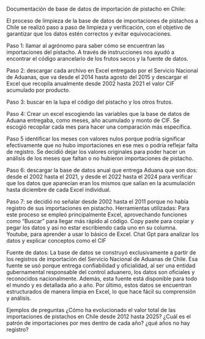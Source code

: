 Documentación de base de datos de importación de pistacho en Chile:

El proceso de limpieza de la base de datos de importaciones de pistachos a Chile se realizó paso a paso de limpieza y verificación, con el objetivo de garantizar que los datos estén correctos y evitar equivocaciones.

Paso 1: llamar al agrónomo para saber cómo se encuentran las importaciones del pistacho. A través de instrucciones nos ayudó a encontrar el código arancelario de los  frutos secos y la fuente de datos. 

Paso 2: descargar cada archivo en Excel entregado por el Servicio Nacional de Aduanas, que va desde el 2014 hasta agosto del 2015 y descargar el Excel que recopila anualmente desde 2002 hasta 2021 el valor CIF acumulado por producto.

Paso 3: buscar en la lupa el código del pistacho y los otros frutos.

Paso 4: Crear un excel escogiendo las variables que la base de datos de Aduana entregaba, como meses, año acumulado y monto de CIF. Se escogió recopilar cada mes para hacer una comparación más específica. 

Paso 5 identificar los meses con valores nulos porque podría significar efectivamente que no hubo importaciones en ese mes o podría reflejar falta de registro. Se decidió dejar los valores originales para poder hacer un análisis de los meses que faltan o no hubieron importaciones de pistacho.

Paso 6: descargar la base de datos anual que entrega Aduana que son dos: desde el 2002 hasta el 2021, y desde el 2022 hasta el 2024 para verificar que los datos que aparecían eran los mismos que salían en la acumulación hasta diciembre de cada Excel individual.

Paso 7: se decidió no señalar desde 2002 hasta el 2011 porque no había registro de sus importaciones en pistacho. 
Herramientas utilizadas:  Para este proceso se empleó principalmente Excel, aprovechando funciones como “Buscar” para llegar más rápido al código. Copy paste para copiar y pegar los datos y así no estar escribiendo cada uno en su columna. Youtube, para aprender a usar lo básico de Excel. Chat Gpt para analizar los datos y explicar conceptos como el CIF

Fuente de datos: 
La base de datos se construyó exclusivamente a partir de los registros de importación del Servicio Nacional de Aduanas de Chile. 
Esa fuente se usó porque entrega confiabilidad y oficialidad, al  ser una entidad gubernamental responsable del control aduanero, los datos son oficiales y reconocidos nacionalmente. Además, esta fuente está disponible para todo el mundo y es detallada año a año. Por último, estos datos se encuentran estructurados de manera limpia en Excel, lo que hace fácil su comprensión y análisis.

Ejemplos de preguntas
¿Cómo ha evolucionado el valor total de las importaciones de pistachos en Chile desde 2012 hasta 2025?
¿Cuál es el patrón de importaciones por mes dentro de cada año?
¿qué años no hay registro?




